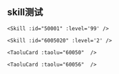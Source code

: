 ## skill测试

```vue
<Skill :id="50001" :level='99' />
```

<Skill :id="50001" :level='99' />


```vue
<Skill :id="6005020" :level='2' />
```

<Skill :id="6005020" :level='2' />


```vue
<TaoluCard :taolu="60050"  />
```

<TaoluCard :taolu="60050"  />


```vue
<TaoluCard :taolu="60056"  />
```

<TaoluCard :taolu="60056"  />

